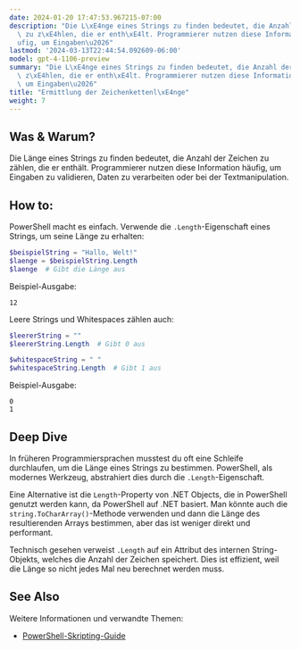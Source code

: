 ```yaml
---
date: 2024-01-20 17:47:53.967215-07:00
description: "Die L\xE4nge eines Strings zu finden bedeutet, die Anzahl der Zeichen\
  \ zu z\xE4hlen, die er enth\xE4lt. Programmierer nutzen diese Information h\xE4\
  ufig, um Eingaben\u2026"
lastmod: '2024-03-13T22:44:54.092609-06:00'
model: gpt-4-1106-preview
summary: "Die L\xE4nge eines Strings zu finden bedeutet, die Anzahl der Zeichen zu\
  \ z\xE4hlen, die er enth\xE4lt. Programmierer nutzen diese Information h\xE4ufig,\
  \ um Eingaben\u2026"
title: "Ermittlung der Zeichenkettenl\xE4nge"
weight: 7
---
```


## Was & Warum?
Die Länge eines Strings zu finden bedeutet, die Anzahl der Zeichen zu zählen, die er enthält. Programmierer nutzen diese Information häufig, um Eingaben zu validieren, Daten zu verarbeiten oder bei der Textmanipulation.

## How to:
PowerShell macht es einfach. Verwende die `.Length`-Eigenschaft eines Strings, um seine Länge zu erhalten:

```PowerShell
$beispielString = "Hallo, Welt!"
$laenge = $beispielString.Length
$laenge  # Gibt die Länge aus
```

Beispiel-Ausgabe:

```
12
```

Leere Strings und Whitespaces zählen auch:

```PowerShell
$leererString = ""
$leererString.Length  # Gibt 0 aus

$whitespaceString = " "
$whitespaceString.Length  # Gibt 1 aus
```

Beispiel-Ausgabe:

```
0
1
```

## Deep Dive
In früheren Programmiersprachen musstest du oft eine Schleife durchlaufen, um die Länge eines Strings zu bestimmen. PowerShell, als modernes Werkzeug, abstrahiert dies durch die `.Length`-Eigenschaft. 

Eine Alternative ist die `Length`-Property von .NET Objects, die in PowerShell genutzt werden kann, da PowerShell auf .NET basiert. Man könnte auch die `string.ToCharArray()`-Methode verwenden und dann die Länge des resultierenden Arrays bestimmen, aber das ist weniger direkt und performant.

Technisch gesehen verweist `.Length` auf ein Attribut des internen String-Objekts, welches die Anzahl der Zeichen speichert. Dies ist effizient, weil die Länge so nicht jedes Mal neu berechnet werden muss.

## See Also
Weitere Informationen und verwandte Themen:
- [PowerShell-Skripting-Guide](https://docs.microsoft.com/powershell/scripting/overview?view=powershell-7.1)
